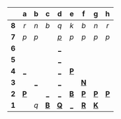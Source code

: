 |     |  a  |  b  |  c  |  d  |  e  |  f  |  g  |  h  |
|:---:|:---:|:---:|:---:|:---:|:---:|:---:|:---:|:---:|
|  **8**  |  _r_  |  _n_  |  _b_  |  _q_  |  _k_  |  _b_  |  _n_  |  _r_  |
|  **7**  |  _p_  |  _p_  |     |  [_p_](http://localhost:8080/api/chess/play?move=d1d7)  |  _p_  |  _p_  |  _p_  |  _p_  |
|  **6**  |     |     |     |  [_](http://localhost:8080/api/chess/play?move=d1d6)  |     |     |     |     |
|  **5**  |     |     |     |  [_](http://localhost:8080/api/chess/play?move=d1d5)  |     |     |     |     |
|  **4**  |  [_](http://localhost:8080/api/chess/play?move=d1a4)  |     |     |  [_](http://localhost:8080/api/chess/play?move=d1d4)  |  [**P**](http://localhost:8080/api/chess/select?square=e4)  |     |     |     |
|  **3**  |     |  [_](http://localhost:8080/api/chess/play?move=d1b3)  |     |  [_](http://localhost:8080/api/chess/play?move=d1d3)  |     |  [**N**](http://localhost:8080/api/chess/select?square=f3)  |     |     |
|  **2**  |  [**P**](http://localhost:8080/api/chess/select?square=a2)  |     |  [_](http://localhost:8080/api/chess/play?move=d1c2)  |  [_](http://localhost:8080/api/chess/play?move=d1d2)  |  [**B**](http://localhost:8080/api/chess/select?square=e2)  |  [**P**](https://github.com/grim-kalman)  |  [**P**](http://localhost:8080/api/chess/select?square=g2)  |  [**P**](http://localhost:8080/api/chess/select?square=h2)  |
|  **1**  |     |  _q_  |  [**B**](http://localhost:8080/api/chess/select?square=c1)  |  [**Q**](http://localhost:8080/api/chess/select?square=d1)  |  [_](http://localhost:8080/api/chess/play?move=d1e1)  |  [**R**](http://localhost:8080/api/chess/select?square=f1)  |  [**K**](http://localhost:8080/api/chess/select?square=g1)  |     |
